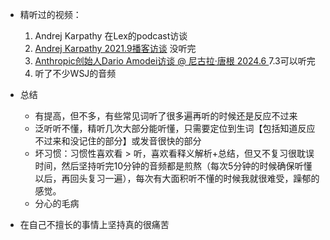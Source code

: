 - 精听过的视频： 
  1. Andrej Karpathy 在Lex的podcast访谈  
  2. [Andrej Karpathy 2021.9播客访谈](https://www.bilibili.com/video/BV1BK421v7on) 没听完  
  3. [Anthropic创始人Dario Amodei访谈 @ 尼古拉·唐根 2024.6 ](https://www.bilibili.com/video/BV1am421V71m) 7.3可以听完  
  4. 听了不少WSJ的音频  

- 总结
  - 有提高，但不多，有些常见词听了很多遍再听的时候还是反应不过来
  - 泛听听不懂，精听几次大部分能听懂，只需要定位到生词【包括知道反应不过来和没记住的部分】或发音很快的部分
  - 坏习惯：习惯性喜欢看 > 听，喜欢看释义解析+总结，但又不复习很耽误时间，然后坚持听完10分钟的音频都是煎熬（每次5分钟的时候确保听懂以后，再回头复习一遍），每次有大面积听不懂的时候我就很难受，躁郁的感觉。
  - 分心的毛病

- 在自己不擅长的事情上坚持真的很痛苦
